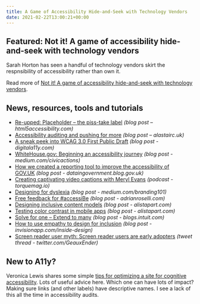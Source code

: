 ```yaml
---
title: A Game of Accessibility Hide-and-Seek with Technology Vendors
date: 2021-02-22T13:00:21+00:00
---
```


## Featured: Not it! A game of accessibility hide-and-seek with technology vendors

Sarah Horton has seen a handful of technology vendors skirt the respnsibility of accessibility rather than own it.

Read more of [Not it! A game of accessibility hide-and-seek with technology vendors](https://sarahhortondesign.com/2021/02/14/not-it-a-game-of-accessibility-hide-and-seek-with-technology-vendors/).

## News, resources, tools and tutorials

- [Re-upped: Placeholder – the piss-take label](https://html5accessibility.com/stuff/2021/02/14/re-upped-placeholder-the-piss-take-label/) *(blog post – html5accessibility.com)*
- [Accessibility auditing and pushing for more](https://alastairc.uk/2021/02/accessibility-auditing-and-pushing-for-more/) *(blog post – alastairc.uk)*
- [A sneak peek into WCAG 3.0 First Public Draft](https://www.digitala11y.com/a-sneak-peek-into-wcag-3-0-first-public-draft/) *(blog post - digitala11y.com)*
- [WhiteHouse.gov: Beginning an accessibility journey](https://medium.com/civicactions/whitehouse-gov-makes-an-accessibility-statement-5de37580209) *(blog post - medium.com/civicactions)*
- [How we created a reporting tool to improve the accessibility of GOV.UK](https://dataingovernment.blog.gov.uk/2021/02/16/how-we-created-a-reporting-tool-to-improve-the-accessibility-of-gov-uk/) *(blog post - dataingovernment.blog.gov.uk)*
- [Creating captivating video captions with Meryl Evans](https://torquemag.io/2021/01/creating-video-captions/) *(podcast - torquemag.io)*
- [Designing for dyslexia](https://medium.com/branding101/designing-for-dyslexia-9e61945f82b0) *(blog post - medium.com/branding101)*
- [Free feedback for #accessiBe](https://adrianroselli.com/2021/02/free-feedback-for-accessibe.html) *(blog post - adrianroselli.com)*
- [Designing inclusive content models](https://alistapart.com/article/designing-inclusive-content-models/) *(blog post - alistapart.com)*
- [Testing color contrast in mobile apps](https://www.deque.com/blog/testing-color-contrast-in-mobile-apps/) *(blog post - alistapart.com)*
- [Solve for one – Extend to many](https://blogs.intuit.com/blog/2021/02/04/solve-for-one-extend-to-many/) *(blog post - blogs.intuit.com)*
- [How to use empathy to design for inclusion](https://www.invisionapp.com/inside-design/very-big-things-dan-marino-foundation/) *(blog post - invisionapp.com/inside-design)*
- [Screen reader user myth: Screen reader users are early adopters](https://twitter.com/GeauxEnder/status/1363302864555110400) *(tweet thread - twitter.com/GeauxEnder)*

## New to A11y?

Veronica Lewis shares some simple [tips for optimizing a site for cognitive accessibility](https://veroniiiica.com/2021/02/18/how-i-optimize-my-website-for-cognitive-accessibility/). Lots of useful advice here. Which one can have lots of impact? Making sure links (and other labels) have descriptive names. I see a lack of this all the time in accessibility audits.
